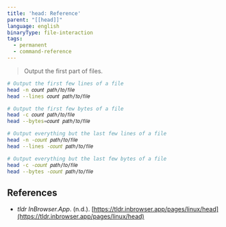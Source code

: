```yaml
---
title: 'head: Reference'
parent: "[[head]]"
language: english
binaryType: file-interaction
tags:
  - permanent
  - command-reference
---
```



> Output the first part of files.

```bash
# Output the first few lines of a file
head -n 𝑐𝑜𝑢𝑛𝑡 𝑝𝑎𝑡ℎ/𝑡𝑜/𝑓𝑖𝑙𝑒
head --lines 𝑐𝑜𝑢𝑛𝑡 𝑝𝑎𝑡ℎ/𝑡𝑜/𝑓𝑖𝑙𝑒

# Output the first few bytes of a file
head -c 𝑐𝑜𝑢𝑛𝑡 𝑝𝑎𝑡ℎ/𝑡𝑜/𝑓𝑖𝑙𝑒
head --bytes=𝑐𝑜𝑢𝑛𝑡 𝑝𝑎𝑡ℎ/𝑡𝑜/𝑓𝑖𝑙𝑒

# Output everything but the last few lines of a file
head -n -𝑐𝑜𝑢𝑛𝑡 𝑝𝑎𝑡ℎ/𝑡𝑜/𝑓𝑖𝑙𝑒
head --lines -𝑐𝑜𝑢𝑛𝑡 𝑝𝑎𝑡ℎ/𝑡𝑜/𝑓𝑖𝑙𝑒

# Output everything but the last few bytes of a file
head -c -𝑐𝑜𝑢𝑛𝑡 𝑝𝑎𝑡ℎ/𝑡𝑜/𝑓𝑖𝑙𝑒
head --bytes -𝑐𝑜𝑢𝑛𝑡 𝑝𝑎𝑡ℎ/𝑡𝑜/𝑓𝑖𝑙𝑒
```

## References

- _tldr InBrowser.App_. (n.d.). [https://tldr.inbrowser.app/pages/linux/head](https://tldr.inbrowser.app/pages/linux/head)
